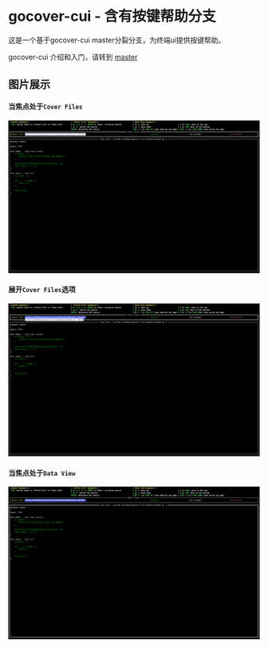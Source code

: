 # gocover-cui - 含有按键帮助分支

这是一个基于gocover-cui master分裂分支，为终端ui提供按键帮助。

gocover-cui 介绍和入门，请转到 [master](https://github.com/Mapana/gocover-cui)

## 图片展示
#### 当焦点处于`Cover Files`
![image](https://github.com/Mapana/gocover-cui/blob/key-help/gocover-cui-1.png)

#### 展开`Cover Files`选项
![image](https://github.com/Mapana/gocover-cui/blob/key-help/gocover-cui-2.png)

#### 当焦点处于`Data View`
![image](https://github.com/Mapana/gocover-cui/blob/key-help/gocover-cui-3.png)
